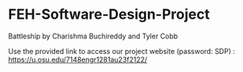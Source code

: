 # FEH-Software-Design-Project

Battleship
by Charishma Buchireddy and Tyler Cobb

Use the provided link to access our project website (password: SDP) : https://u.osu.edu/7148engr1281au23f2122/
